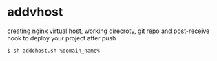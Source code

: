 # addvhost
creating nginx virtual host, working direcroty, git repo and post-receive hook to deploy your project  after push

  ```
$ sh addchost.sh %domain_name%
  ```
